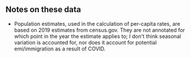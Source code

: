## Notes on these data

* Population estimates, used in the calculation of per-capita rates, are based on 2019 estimates from census.gov. They are not annotated for which point in the year the estimate applies to; I don't think seasonal variation is accounted for, nor does it account for potential emi/immigration as a result of COVID.

